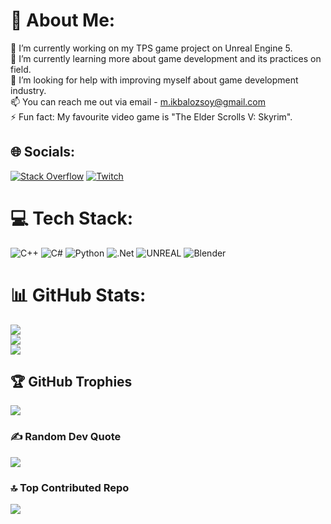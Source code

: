 # 💫 About Me:
🔭 I’m currently working on my TPS game project on Unreal Engine 5.<br>🌱 I’m currently learning more about game development and its practices on field.<br>🤔 I’m looking for help with improving myself about game development industry.<br>📫 You can reach me out via email - m.ikbalozsoy@gmail.com<br>⚡ Fun fact: My favourite video game is "The Elder Scrolls V: Skyrim".


## 🌐 Socials:
[![Stack Overflow](https://img.shields.io/badge/-Stackoverflow-FE7A16?logo=stack-overflow&logoColor=white)](https://stackoverflow.com/users/18880103) [![Twitch](https://img.shields.io/badge/Twitch-%239146FF.svg?logo=Twitch&logoColor=white)](https://twitch.tv/kahnariin) 

# 💻 Tech Stack:
![C++](https://img.shields.io/badge/c++-%2300599C.svg?style=for-the-badge&logo=c%2B%2B&logoColor=white) ![C#](https://img.shields.io/badge/c%23-%23239120.svg?style=for-the-badge&logo=c-sharp&logoColor=white) ![Python](https://img.shields.io/badge/python-3670A0?style=for-the-badge&logo=python&logoColor=ffdd54) ![.Net](https://img.shields.io/badge/.NET-5C2D91?style=for-the-badge&logo=.net&logoColor=white) ![UNREAL](https://img.shields.io/badge/unreal-%2320232a.svg?style=for-the-badge&logo=unreal-engine&logoColor=white) ![Blender](https://img.shields.io/badge/blender-%23F5792A.svg?style=for-the-badge&logo=blender&logoColor=white) 

# 📊 GitHub Stats:
![](https://github-readme-stats.vercel.app/api?username=Kahnariin&theme=nord&hide_border=false&include_all_commits=true&count_private=false)<br/>
![](https://github-readme-streak-stats.herokuapp.com/?user=Kahnariin&theme=nord&hide_border=false)<br/>
![](https://github-readme-stats.vercel.app/api/top-langs/?username=Kahnariin&theme=nord&hide_border=false&include_all_commits=true&count_private=false&layout=compact)

## 🏆 GitHub Trophies
![](https://github-profile-trophy.vercel.app/?username=Kahnariin&theme=nord&no-frame=false&no-bg=false&margin-w=4)

### ✍️ Random Dev Quote
![](https://quotes-github-readme.vercel.app/api?type=horizontal&theme=tokyonight)

### 🔝 Top Contributed Repo
![](https://github-contributor-stats.vercel.app/api?username=Kahnariin&limit=5&theme=nord&combine_all_yearly_contributions=true)

